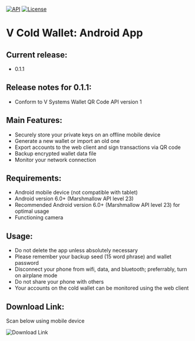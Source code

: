 [![API](https://img.shields.io/badge/API-24%2B-blue.svg?style=flat)](https://android-arsenal.com/api?level=24)
[![License](http://img.shields.io/badge/License-Apache%202.0-brightgreen.svg?style=flat)](https://opensource.org/licenses/Apache-2.0)
# V Cold Wallet: Android App
## Current release:
- 0.1.1

## Release notes for 0.1.1:
- Conform to V Systems Wallet QR Code API version 1

## Main Features:
- Securely store your private keys on an offline mobile device 
- Generate a new wallet or import an old one 
- Export accounts to the web client and sign transactions via QR code
- Backup encrypted wallet data file 
- Monitor your network connection 

## Requirements:
- Android mobile device (not compatible with tablet)
- Android version 6.0+ (Marshmallow API level 23)
- Recommended Android version 6.0+ (Marshmallow API level 23) for optimal usage
- Functioning camera

## Usage: 
- Do not delete the app unless absolutely necessary
- Please remember your backup seed (15 word phrase) and wallet password
- Disconnect your phone from wifi, data, and bluetooth; preferrably, turn on airplane mode
- Do not share your phone with others
- Your accounts on the cold wallet can be monitored using the web client 

## Download Link:	
Scan below using mobile device	

 ![Download Link](https://github.com/virtualeconomy/vsys-cold-android/raw/master/vsys-cold-android-0.1.0.png)
